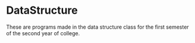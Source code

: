 # DataStructure
These are programs made in the data structure class for the first semester of the second year of college.
